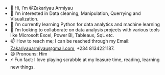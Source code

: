 - 👋 Hi, I’m @Zakariyau Armiyau
- 👀 I’m interested in Data cleaning, Manipulation, Querrying and Visualization.  
- 🌱 I’m currently learning Python for data analytics and machine learning
- 💞️ I’m looking to collaborate on data analysis projects with various tools like Microsoft Excel, Power BI, Tableaux, SqL etc. 
- 📫 How to reach me; I can be reached through my Email: Zakariyauarmiyau@gmail.com, +234 8134221187.
- 😄 Pronouns: Him
- ⚡ Fun fact: I love playing scrabble at my leasure time, reading, learning new things.

<!---
Zakariyau01/Zakariyau01 is a ✨ special ✨ repository because its `README.md` (this file) appears on your GitHub profile.
You can click the Preview link to take a look at your changes.
--->
